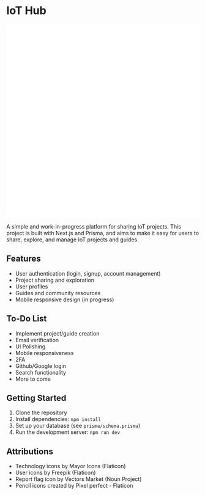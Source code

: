 # IoT Hub

![IoT Hub Logo](public/assets/logow.png)

A simple and work-in-progress platform for sharing IoT projects. This project is built with Next.js and Prisma, and aims to make it easy for users to share, explore, and manage IoT projects and guides.

## Features

- User authentication (login, signup, account management)
- Project sharing and exploration
- User profiles
- Guides and community resources
- Mobile responsive design (in progress)

## To-Do List

- Implement project/guide creation
- Email verification
- UI Polishing
- Mobile responsiveness
- 2FA
- Github/Google login
- Search functionality
- More to come

## Getting Started

1. Clone the repository
2. Install dependencies: `npm install`
3. Set up your database (see `prisma/schema.prisma`)
4. Run the development server: `npm run dev`

## Attributions

- Technology icons by Mayor Icons (Flaticon)
- User icons by Freepik (Flaticon)
- Report flag icon by Vectors Market (Noun Project)
- Pencil icons created by Pixel perfect - Flaticon